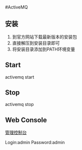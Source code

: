 #ActiveMQ

## 安装
1. 到官方网站下载最新版本的安装包
2. 直接解压到安装目录即可
3. 将安装目录添加到PATH环境变量

## Start
activemq start

## Stop
activemq stop

## Web Console
[管理控制台](http://127.0.0.1:8161/admin/)

Login:admin
Password:admin


